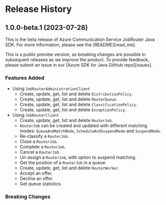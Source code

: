 # Release History

## 1.0.0-beta.1 (2023-07-28)
This is the beta release of Azure Communication Service JobRouter Java SDK. For more information, please see the [README][read_me].

This is a public preview version, so breaking changes are possible in subsequent releases as we improve the product. To provide feedback, please submit an issue in our [Azure SDK for Java GitHub repo][issues].

### Features Added
- Using `JobRouterAdministrationClient`
  - Create, update, get, list and delete `DistributionPolicy`.
  - Create, update, get, list and delete `RouterQueue`.
  - Create, update, get, list and delete `ClassificationPolicy`.
  - Create, update, get, list and delete `ExceptionPolicy`.
- Using `JobRouterClient`
  - Create, update, get, list and delete `RouterJob`.
  - `RouterJob` can be created and updated with different matching modes: `QueueAndMatchMode`, `ScheduleAndSuspendMode` and `SuspendMode`.
  - Re-classify a `RouterJob`.
  - Close a `RouterJob`.
  - Complete a `RouterJob`.
  - Cancel a `RouterJob`.
  - Un-assign a `RouterJob`, with option to suspend matching.
  - Get the position of a `RouterJob` in a queue.
  - Create, update, get, list and delete `RouterWorker`.
  - Accept an offer.
  - Decline an offer.
  - Get queue statistics.

### Breaking Changes

<!-- LINKS -->
<!-- [read_me]: https://github.com/Azure/azure-sdk-for-java/blob/main/sdk/communication/azure-communication-jobrouter/README.md -->
<!-- [issues]: https://github.com/Azure/azure-sdk-for-java/issues -->
